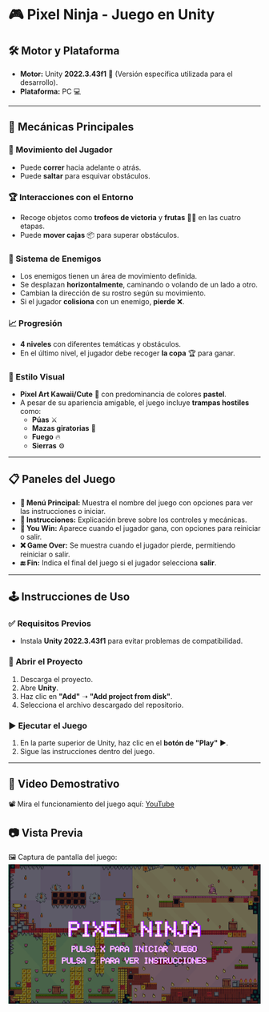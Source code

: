 # 🎮 Pixel Ninja - Juego en Unity

## 🛠 Motor y Plataforma
- **Motor:** Unity **2022.3.43f1** 🚀 (Versión específica utilizada para el desarrollo).
- **Plataforma:** PC 💻

---

## 🎯 Mecánicas Principales

### 🏃 Movimiento del Jugador
- Puede **correr** hacia adelante o atrás.
- Puede **saltar** para esquivar obstáculos.

### 🏆 Interacciones con el Entorno
- Recoge objetos como **trofeos de victoria** y **frutas** 🍎🍌 en las cuatro etapas.
- Puede **mover cajas** 📦 para superar obstáculos.

### 👾 Sistema de Enemigos
- Los enemigos tienen un área de movimiento definida.
- Se desplazan **horizontalmente**, caminando o volando de un lado a otro.
- Cambian la dirección de su rostro según su movimiento.
- Si el jugador **colisiona** con un enemigo, **pierde** ❌.

### 📈 Progresión
- **4 niveles** con diferentes temáticas y obstáculos.
- En el último nivel, el jugador debe recoger **la copa** 🏆 para ganar.

### 🎨 Estilo Visual
- **Pixel Art Kawaii/Cute** 🌸 con predominancia de colores **pastel**.
- A pesar de su apariencia amigable, el juego incluye **trampas hostiles** como:
  - **Púas** ⚔️
  - **Mazas giratorias** 🔩
  - **Fuego** 🔥
  - **Sierras** ⚙️

---

## 📋 Paneles del Juego

- **📜 Menú Principal:** Muestra el nombre del juego con opciones para ver las instrucciones o iniciar.
- **📖 Instrucciones:** Explicación breve sobre los controles y mecánicas.
- **🏅 You Win:** Aparece cuando el jugador gana, con opciones para reiniciar o salir.
- **❌ Game Over:** Se muestra cuando el jugador pierde, permitiendo reiniciar o salir.
- **🔚 Fin:** Indica el final del juego si el jugador selecciona **salir**.

---

## 🕹️ Instrucciones de Uso

### ✅ Requisitos Previos
- Instala **Unity 2022.3.43f1** para evitar problemas de compatibilidad.

### 📂 Abrir el Proyecto
1. Descarga el proyecto.
2. Abre **Unity**.
3. Haz clic en **"Add"** ➝ **"Add project from disk"**.
4. Selecciona el archivo descargado del repositorio.

### ▶️ Ejecutar el Juego
1. En la parte superior de Unity, haz clic en el **botón de "Play"** ▶️.
2. Sigue las instrucciones dentro del juego.

---

## 🔗 Video Demostrativo
📽️ Mira el funcionamiento del juego aquí: [YouTube](https://youtu.be/YvwT539Ra3Q?si=mZd2PWFgcGwZJL-5)

## 📷 Vista Previa
🖼️ Captura de pantalla del juego:  
![Vista previa](https://github.com/Franciscaii/GameUnity_PixelNinja/blob/main/Captura%20de%20pantalla%202025-01-18%20154633.png)
```

